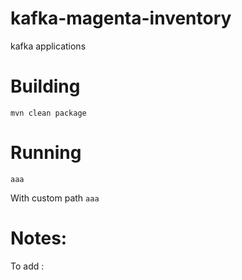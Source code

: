 # kafka-magenta-inventory
kafka applications

# Building

`mvn clean package`

# Running

`aaa`

With custom path
`aaa`

# Notes:

To add :

